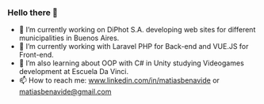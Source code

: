 ### Hello there 👋

- 🔭 I’m currently working on DiPhot S.A. developing web sites for different municipalities in Buenos Aires.
- 🌱 I’m currently working with Laravel PHP for Back-end and VUE.JS for Front-end.
- 🤔 I’m also learning about OOP with C# in Unity studying Videogames development at Escuela Da Vinci.
- 📫 How to reach me: www.linkedin.com/in/matiasbenavide or matiasbenavide@gmail.com

